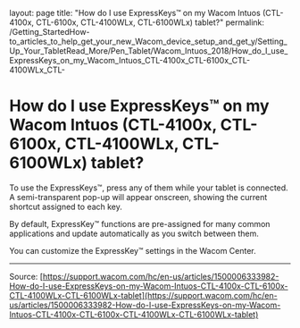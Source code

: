 layout: page
title: "How do I use ExpressKeys™ on my Wacom Intuos (CTL-4100x, CTL-6100x, CTL-4100WLx, CTL-6100WLx) tablet?"
permalink: /Getting_StartedHow-to_articles_to_help_get_your_new_Wacom_device_setup_and_get_y/Setting_Up_Your_TabletRead_More/Pen_Tablet/Wacom_Intuos_2018/How_do_I_use_ExpressKeys_on_my_Wacom_Intuos_CTL-4100x_CTL-6100x_CTL-4100WLx_CTL-

# How do I use ExpressKeys™ on my Wacom Intuos (CTL-4100x, CTL-6100x, CTL-4100WLx, CTL-6100WLx) tablet?

To use the ExpressKeys™, press any of them while your tablet is connected. A semi-transparent pop-up will appear onscreen, showing the current shortcut assigned to each key.


By default, ExpressKey™ functions are pre-assigned for many common applications and update automatically as you switch between them.


You can customize the ExpressKey™ settings in the Wacom Center.

---
Source: [https://support.wacom.com/hc/en-us/articles/1500006333982-How-do-I-use-ExpressKeys-on-my-Wacom-Intuos-CTL-4100x-CTL-6100x-CTL-4100WLx-CTL-6100WLx-tablet](https://support.wacom.com/hc/en-us/articles/1500006333982-How-do-I-use-ExpressKeys-on-my-Wacom-Intuos-CTL-4100x-CTL-6100x-CTL-4100WLx-CTL-6100WLx-tablet)
